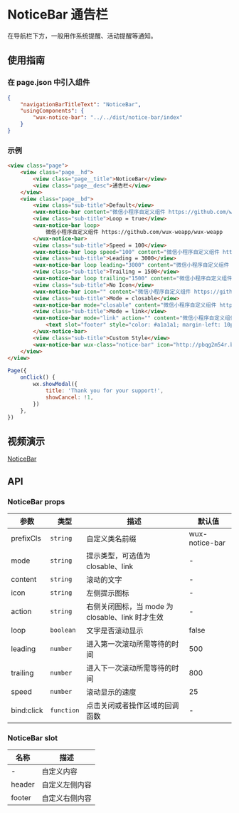 # NoticeBar 通告栏

在导航栏下方，一般用作系统提醒、活动提醒等通知。

## 使用指南

### 在 page.json 中引入组件

```json
{
    "navigationBarTitleText": "NoticeBar",
    "usingComponents": {
        "wux-notice-bar": "../../dist/notice-bar/index"
    }
}
```

### 示例

```html
<view class="page">
    <view class="page__hd">
        <view class="page__title">NoticeBar</view>
        <view class="page__desc">通告栏</view>
    </view>
    <view class="page__bd">
        <view class="sub-title">Default</view>
        <wux-notice-bar content="微信小程序自定义组件 https://github.com/wux-weapp/wux-weapp" />
        <view class="sub-title">Loop = true</view>
        <wux-notice-bar loop>
            微信小程序自定义组件 https://github.com/wux-weapp/wux-weapp
        </wux-notice-bar>
        <view class="sub-title">Speed = 100</view>
        <wux-notice-bar loop speed="100" content="微信小程序自定义组件 https://github.com/wux-weapp/wux-weapp" />
        <view class="sub-title">Leading = 3000</view>
        <wux-notice-bar loop leading="3000" content="微信小程序自定义组件 https://github.com/wux-weapp/wux-weapp" />
        <view class="sub-title">Trailing = 1500</view>
        <wux-notice-bar loop trailing="1500" content="微信小程序自定义组件 https://github.com/wux-weapp/wux-weapp" />
        <view class="sub-title">No Icon</view>
        <wux-notice-bar icon="" content="微信小程序自定义组件 https://github.com/wux-weapp/wux-weapp" />
        <view class="sub-title">Mode = closable</view>
        <wux-notice-bar mode="closable" content="微信小程序自定义组件 https://github.com/wux-weapp/wux-weapp" />
        <view class="sub-title">Mode = link</view>
        <wux-notice-bar mode="link" action="" content="微信小程序自定义组件 https://github.com/wux-weapp/wux-weapp" bind:click="onClick">
            <text slot="footer" style="color: #a1a1a1; margin-left: 10px;">去看看</text>
        </wux-notice-bar>
        <view class="sub-title">Custom Style</view>
        <wux-notice-bar wux-class="notice-bar" icon="http://pbqg2m54r.bkt.clouddn.com/logo.png" content="微信小程序自定义组件 https://github.com/wux-weapp/wux-weapp" />
    </view>
</view>
```

```js
Page({
    onClick() {
        wx.showModal({
            title: 'Thank you for your support!',
            showCancel: !1,
        })
    },
})
```

## 视频演示

[NoticeBar](./_media/notice-bar.mp4 ':include :type=iframe width=375px height=667px')

## API

### NoticeBar props

| 参数 | 类型 | 描述 | 默认值 |
| --- | --- | --- | --- |
| prefixCls | <code>string</code> | 自定义类名前缀 | wux-notice-bar |
| mode | <code>string</code> | 提示类型，可选值为 closable、link | - |
| content | <code>string</code> | 滚动的文字 | - |
| icon | <code>string</code> | 左侧提示图标 | - |
| action | <code>string</code> | 右侧关闭图标，当 mode 为 closable、link 时才生效 | - |
| loop | <code>boolean</code> | 文字是否滚动显示 | false |
| leading | <code>number</code> | 进入第一次滚动所需等待的时间 | 500 |
| trailing | <code>number</code> | 进入下一次滚动所需等待的时间 | 800 |
| speed | <code>number</code> | 滚动显示的速度 | 25 |
| bind:click | <code>function</code> | 点击关闭或者操作区域的回调函数 | - |

### NoticeBar slot

| 名称 | 描述 |
| --- | --- |
| - | 自定义内容 |
| header | 自定义左侧内容 |
| footer | 自定义右侧内容 |
